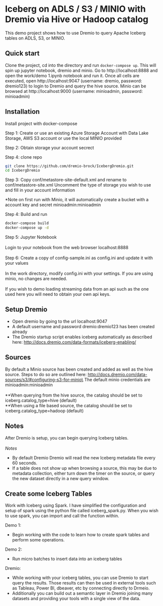 
# Iceberg on ADLS / S3 / MINIO with Dremio via Hive or Hadoop catalog

This demo project shows how to use Dremio to query Apache Iceberg tables on ADLS, S3, or MINIO.

## Quick start

Clone the project, cd into the directory and run `docker-compose up`. This will spin up jupyter notebook, dremio and minio. Go to http://localhost:8888 and open the work/demo 1.ipynb notebook and run it. Once all cells are executed, open http://localhost:9047 (username: dremio, password: dremio123) to login to Dremio and query the hive source. Minio can be browsed at http://localhost:9000 (username: minioadmin, password: minioadmin)

## Installation

Install project with docker-compose

Step 1: Create or use an existing Azure Storage Account with Data Lake Storage, AWS S3 account or use the local MINIO provided

Step 2: Obtain storage your account secrect

Step 4: clone repo

```bash
git clone https://github.com/dremio-brock/IcebergDremio.git
cd IcebergDremio
```

Step 3: Copy conf/metastore-site-default.xml  and rename to conf/metastore-site.xml
Uncomment the type of storage you wish to use and fill in your account information

*Note on first run with Minio, it will automatically create a bucket with a  account key and secret minioadmin:minioadmin
   
Step 4: Build and run

```bash
docker-compose build 
docker-compose up -d
```

Step 5: Jupyter Notebook \
\
Login to your notebook from the web browser localhost:8888 \
\
Step 6: Create a copy of config-sample.ini as config.ini and update it with your values\
\
In the work directory, modify config.ini with your settings. If you are using minio, no changes are needed.\
\
If you wish to demo loading streaming data from an api such as the one used here you will need to obtain your own api keys.


## Setup Dremio

- Open dremio by going to the url localhost:9047
- A default username and password dremio:dremio123 has been created already
- The Dremio startup script enables iceberg automatically as described here: http://docs.dremio.com/data-formats/iceberg-enabling/

## Sources
By default a Minio source has been created and added as well as the hive source. Steps to do so are outlined here: http://docs.dremio.com/data-sources/s3/#configuring-s3-for-minio\
The default minio credentials are minioadmin:minioadmin\
\
**When querying from the hive source, the catalog should be set to iceberg.catalog_type=hive (default)\
**When using a file based source, the catalog should be set to iceberg.catalog_type=hadoop (default)

## Notes

After Dremio is setup, you can begin querying Iceberg tables. \
\
*Notes*
- By default Dremio Dremio will read the new Iceberg metadata file every 60 seconds.
- If a table does not show up when browsing a source, this may be due to metadata collection, either turn down the timer on the source, or query the new dataset directly in a new query window.


## Create some Iceberg Tables
Work with Iceberg using Spark. I have simplified the configuration and setup of spark using the python file called iceberg_spark.py. When you wish to use spark, you can import and call the function within. 

Demo 1: 
- Begin working with the code to learn how to create spark tables and perform some operations. 

Demo 2: 
- Run micro batches to insert data into an iceberg tables 

Dremio:
- While working with your iceberg tables, you can use Dremio to start query the results. Those results can then be used in external tools such as Tableau, Power BI, dbeaver, etc by connecting directly to Drmeio. 
- Additionally you can build out a semantic layer in Dremio joining many datasets and providing your tools with a single view of the data. 
